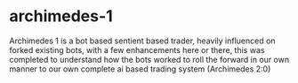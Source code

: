 # archimedes-1
Archimedes 1 is a bot based sentient based trader, heavily influenced on forked existing bots, with a few enhancements here or there, this was completed to understand how the bots worked to roll the forward in our own manner to our own complete ai based trading system (Archimedes 2:0)
